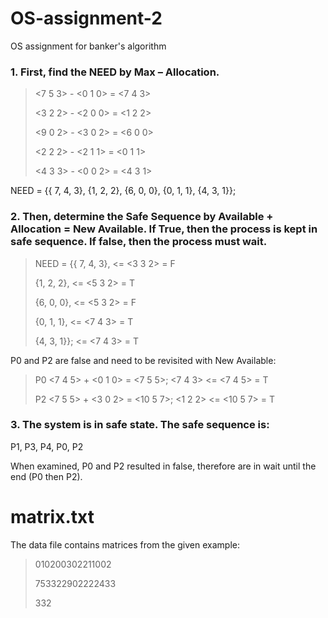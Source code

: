# OS-assignment-2
 OS assignment for banker's algorithm

### 1.	First, find the NEED by Max – Allocation.
><7 5 3> - <0 1 0> = <7 4 3>
>
><3 2 2> - <2 0 0> = <1 2 2>
>
><9 0 2> - <3 0 2> = <6 0 0>
>
><2 2 2> - <2 1 1> = <0 1 1>
>
><4 3 3> - <0 0 2> = <4 3 1>

NEED = {{ 7, 4, 3},
	{1, 2, 2},
	{6, 0, 0},
	{0, 1, 1},
	{4, 3, 1}};

### 2.	Then, determine the Safe Sequence by Available + Allocation = New Available. If True, then the process is kept in safe sequence. If false, then the process must wait.

>NEED = {{ 7, 4, 3}, <= <3 3 2> = F
>
>	{1, 2, 2},   <= <5 3 2> = T 
>	
>	{6, 0, 0},   <= <5 3 2> = F
>	
>	{0, 1, 1},   <= <7 4 3> = T
>	
>	{4, 3, 1}};  <= <7 4 3> = T

P0 and P2 are false and need to be revisited with New Available:

>P0 <7 4 5> + <0 1 0> = <7 5 5>;	<7 4 3> <= <7 4 5> = T
>
>P2 <7 5 5> + <3 0 2> = <10 5 7>; <1 2 2> <= <10 5 7> = T

### 3.	The system is in safe state. The safe sequence is:

P1, P3, P4, P0, P2

When examined, P0 and P2 resulted in false, therefore are in wait until the end (P0 then P2).

# matrix.txt

The data file contains matrices from the given example:

>010200302211002
>
>753322902222433
>
>332
